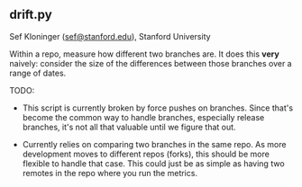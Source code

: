 ## drift.py

Sef Kloninger (sef@stanford.edu), Stanford University

Within a repo, measure how different two branches are.  It does
this **very** naively: consider the size of the differences between
those branches over a range of dates.

TODO:

* This script is currently broken by force pushes on branches.
  Since that's become the common way to handle branches, especially
  release branches, it's not all that valuable until we figure that out.

* Currently relies on comparing two branches in the same repo. As more
  development moves to different repos (forks), this should be more
  flexible to handle that case. This could just be as simple as having
  two remotes in the repo where you run the metrics.
  
